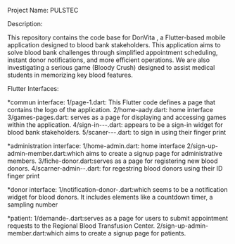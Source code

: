 Project Name: PULSTEC

Description: 

This repository contains the code base for DonVita , a Flutter-based mobile application designed to blood bank stakeholders.
This application aims to solve blood bank challenges through simplified appointment scheduling, instant donor notifications, and more efficient operations. 
We are also investigating a serious game (Bloody Crush) designed to assist medical students in memorizing key blood features.

Flutter Interfaces:

*commun interface:
1/page-1.dart: This Flutter code defines a page that contains the logo of the application.
2/home-aady.dart: home interface
3/games-pages.dart:  serves as a page for displaying and accessing games within the application.
4/sign-in---.dart: appears to be a sign-in widget for blood bank stakeholders.
5/scaner---.dart: to sign in using their finger print 

*administration interface:
1/home-admin.dart: home interface
2/sign-up-admin-member.dart:which aims to create a signup page for administrative members.
3/fiche-donor.dart:serves as a page for registering new blood donors.
4/scarner-admin--.dart: for regestring blood donors using their ID finger print


*donor interface:
1/notification-donor-.dart:which seems to be a notification widget for blood donors. It includes elements like a countdown timer, a sampling number

*patient:
1/demande-.dart:serves as a page for users to submit appointment requests to the Regional Blood Transfusion Center.
2/sign-up-admin-member.dart:which aims to create a signup page for patients.

